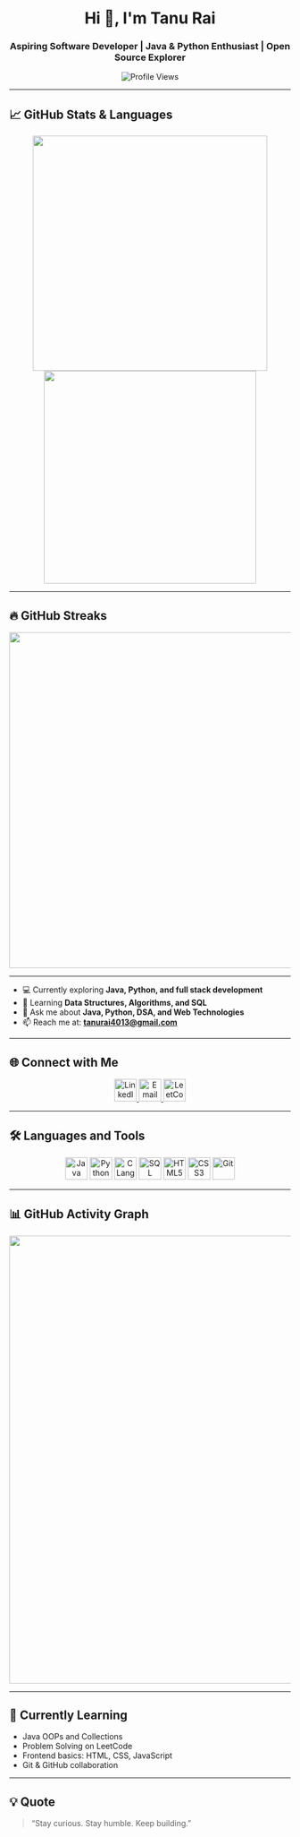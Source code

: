 <h1 align="center">Hi 👋, I'm Tanu Rai</h1>
<h3 align="center">Aspiring Software Developer | Java & Python Enthusiast | Open Source Explorer</h3>

<p align="center">
  <img src="https://komarev.com/ghpvc/?username=tanurai4013&label=Profile%20views&color=0e75b6&style=flat" alt="Profile Views" />
</p>

---

## 📈 GitHub Stats & Languages

<p align="center">
  <img src="https://github-readme-stats.vercel.app/api?username=tanurai4013&show_icons=true&theme=github_dark" width="420" />
  <img src="https://github-readme-stats.vercel.app/api/top-langs/?username=tanurai4013&layout=compact&theme=github_dark" width="380" />
</p>

---

## 🔥 GitHub Streaks

<p align="center">
  <img src="https://github-readme-streak-stats.herokuapp.com/?user=tanurai4013&theme=github-dark-blue" width="600" />
</p>

---

- 💻 Currently exploring **Java, Python, and full stack development**
- 🌱 Learning **Data Structures, Algorithms, and SQL**
- 💬 Ask me about **Java, Python, DSA, and Web Technologies**
- 📫 Reach me at: **tanurai4013@gmail.com**

---

## 🌐 Connect with Me

<p align="center">
  <a href="https://www.linkedin.com/in/tanu-rai-2234a6229/" target="_blank">
    <img height="40" src="https://img.shields.io/badge/LinkedIn-0A66C2?style=for-the-badge&logo=linkedin&logoColor=white" title="LinkedIn" />
  </a>
  <a href="mailto:tanurai4013@gmail.com">
    <img height="40" src="https://img.shields.io/badge/Gmail-EA4335?style=for-the-badge&logo=gmail&logoColor=white" title="Email" />
  </a>
  <a href="https://leetcode.com/u/123Tanu-Rai/" target="_blank">
    <img height="40" src="https://img.shields.io/badge/LeetCode-FFA116?style=for-the-badge&logo=leetcode&logoColor=black" title="LeetCode" />
  </a>
</p>

---

## 🛠️ Languages and Tools

<p align="center">
  <img height="40" src="https://img.shields.io/badge/Java-ED8B00?style=for-the-badge&logo=java&logoColor=white" title="Java" />
  <img height="40" src="https://img.shields.io/badge/Python-3776AB?style=for-the-badge&logo=python&logoColor=white" title="Python" />
  <img height="40" src="https://img.shields.io/badge/C-00599C?style=for-the-badge&logo=c&logoColor=white" title="C Language" />
  <img height="40" src="https://img.shields.io/badge/SQL-4479A1?style=for-the-badge&logo=mysql&logoColor=white" title="SQL" />
  <img height="40" src="https://img.shields.io/badge/HTML5-E34F26?style=for-the-badge&logo=html5&logoColor=white" title="HTML5" />
  <img height="40" src="https://img.shields.io/badge/CSS3-1572B6?style=for-the-badge&logo=css3&logoColor=white" title="CSS3" />
  <img height="40" src="https://img.shields.io/badge/Git-F05032?style=for-the-badge&logo=git&logoColor=white" title="Git" />
</p>

---

## 📊 GitHub Activity Graph

<p align="center">
  <img src="https://github-readme-activity-graph.vercel.app/graph?username=tanurai4013&theme=github-compact" width="800" />
</p>

---

## 🎯 Currently Learning

- Java OOPs and Collections
- Problem Solving on LeetCode
- Frontend basics: HTML, CSS, JavaScript
- Git & GitHub collaboration

---

## 💡 Quote

> “Stay curious. Stay humble. Keep building.”
